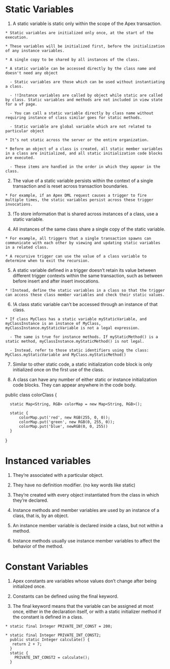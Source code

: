 # Static Variables

  1. A static variable is static only within the scope of the Apex transaction. 

    * Static variables are initialized only once, at the start of the execution. 
    
    * These variables will be initialized first, before the initialization of any instance variables. 
    
    * A single copy to be shared by all instances of the class. 
    
    * A static variable can be accessed directly by the class name and doesn't need any object
  
      - Static variables are those which can be used without instantiating a class.

      - !!Instance variables are called by object while static are called by class. Static variables and methods are not included in view state for a vf page.

      - You can call a static variable directly by class name without requiring instance of class similar goes for static methods.

      - Static variable are global variable which are not related to particular object

    * It’s not static across the server or the entire organization. 

    * Before an object of a class is created, all static member variables in a class are initialized, and all static initialization code blocks are executed. 
    
      - These items are handled in the order in which they appear in the class.

  2. The value of a static variable persists within the context of a single transaction and is reset across transaction boundaries.

    * For example, if an Apex DML request causes a trigger to fire multiple times, the static variables persist across these trigger invocations.

  3. !To store information that is shared across instances of a class, use a static variable.

  4. All instances of the same class share a single copy of the static variable.
   
    * For example, all triggers that a single transaction spawns can communicate with each other by viewing and updating static variables in a related class. 

    * A recursive trigger can use the value of a class variable to determine when to exit the recursion.

  5. A static variable defined in a trigger doesn’t retain its value between different trigger contexts within the same transaction, such as between before insert and after insert invocations.

    * !Instead, define the static variables in a class so that the trigger can access these class member variables and check their static values.

  6. !A class static variable can’t be accessed through an instance of that class. 
   
    * If class MyClass has a static variable myStaticVariable, and myClassInstance is an instance of MyClass, myClassInstance.myStaticVariable is not a legal expression.

      - The same is true for instance methods. If myStaticMethod() is a static method, myClassInstance.myStaticMethod() is not legal. 

      - Instead, refer to those static identifiers using the class: MyClass.myStaticVariable and MyClass.myStaticMethod()
  
  7. Similar to other static code, a static initialization code block is only initialized once on the first use of the class.

  8. A class can have any number of either static or instance initialization code blocks. They can appear anywhere in the code body. 

  public class colorClass {

      static Map<String, RGB> colorMap = new Map<String, RGB>();

      static {
          colorMap.put('red', new RGB(255, 0, 0));
          colorMap.put('green', new RGB(0, 255, 0));
          colorMap.put('blue', newRGB(0, 0, 255))
      }
  }

# Instanced variables

  1. They’re associated with a particular object.

  2. They have no definition modifier. (no key words like static)

  3. They’re created with every object instantiated from the class in which they’re declared.

  4. Instance methods and member variables are used by an instance of a class, that is, by an object. 

  5. An instance member variable is declared inside a class, but not within a method.

  6. Instance methods usually use instance member variables to affect the behavior of the method.

# Constant Variables 

  1. Apex constants are variables whose values don’t change after being initialized once. 
  
  2. Constants can be defined using the final keyword.

  3. The final keyword means that the variable can be assigned at most once, either in the declaration itself, or with a static initializer method if the constant is defined in a class.
    
    * static final Integer PRIVATE_INT_CONST = 200;

    * static final Integer PRIVATE_INT_CONST2;
      public static Integer calculate() {
       return 2 + 7;
      }
      static {
        PRIVATE_INT_CONST2 = calculate();
      }